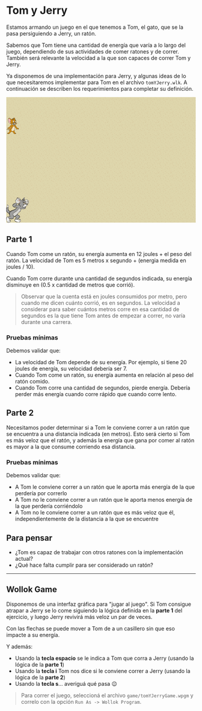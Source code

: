 # Tom y Jerry

Estamos armando un juego en el que tenemos a Tom, el gato, que se la pasa persiguiendo a Jerry, un ratón.

Sabemos que Tom tiene una cantidad de energía que varía a lo largo del juego, dependiendo de sus actividades de comer ratones y de correr. También será relevante la velocidad a la que son capaces de correr Tom y Jerry.

Ya disponemos de una implementación para Jerry, y algunas ideas de lo que necesitaremos implementar para Tom en el archivo `tomYJerry.wlk`. A continuación se describen los requerimientos para completar su definición.

![Tom y Jerry](game/tomYJerry-game.gif)

## Parte 1

Cuando Tom come un ratón, su energía aumenta en 12 joules + el peso del ratón. La velocidad de Tom es 5 metros x segundo + (energia medida en joules / 10). 

Cuando Tom corre durante una cantidad de segundos indicada, su energía disminuye en (0.5 x cantidad de metros que corrió).

> Observar que la cuenta está en joules consumidos por metro, pero cuando me dicen cuánto corrió, es en segundos. La velocidad a considerar para saber cuántos metros corre en esa cantidad de segundos es la que tiene Tom antes de empezar a correr, no varía durante una carrera.

### Pruebas mínimas

Debemos validar que:
- La velocidad de Tom depende de su energía. Por ejemplo, si tiene 20 joules de energía, su velocidad debería ser 7.
- Cuando Tom come un ratón, su energía aumenta en relación al peso del ratón comido.
- Cuando Tom corre una cantidad de segundos, pierde energía. Debería perder más energía cuando corre rápido que cuando corre lento.

## Parte 2

Necesitamos poder determinar si a Tom le conviene correr a un ratón que se encuentra a una distancia indicada (en metros). Esto será cierto si Tom es más veloz que el ratón, y además la energía que gana por comer al ratón es mayor a la que consume corriendo esa distancia.

### Pruebas mínimas

Debemos validar que:
- A Tom le conviene correr a un ratón que le aporta más energía de la que perdería por correrlo
- A Tom no le conviene correr a un ratón que le aporta menos energía de la que perdería corriéndolo
- A Tom no le conviene correr a un ratón que es más veloz que él, independientemente de la distancia a la que se encuentre

## Para pensar

- ¿Tom es capaz de trabajar con otros ratones con la implementación actual?
- ¿Qué hace falta cumplir para ser considerado un ratón?

---------

## Wollok Game

Disponemos de una interfaz gráfica para "jugar al juego". Si Tom consigue atrapar a Jerry se lo come siguiendo la lógica definida en la **parte 1** del ejercicio, y luego Jerry revivirá más veloz un par de veces.

Con las flechas se puede mover a Tom de a un casillero sin que eso impacte a su energía. 

Y además:
- Usando la **tecla espacio** se le indica a Tom que corra a Jerry (usando la lógica de la **parte 1**)
- Usando la **tecla i** Tom nos dice si le conviene correr a Jerry (usando la lógica de la **parte 2**)
- Usando la **tecla s**... averiguá qué pasa :wink:

> Para correr el juego, seleccioná el archivo `game/tomYJerryGame.wpgm` y correlo con la opción `Run As -> Wollok Program`.